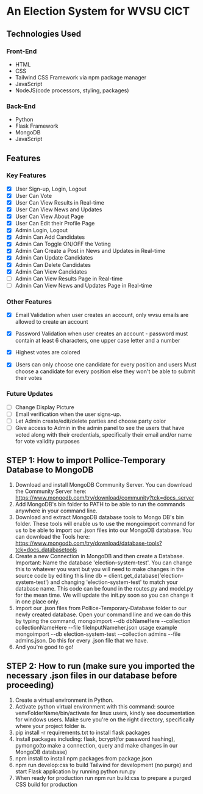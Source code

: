 # An Election System for WVSU CICT 

## Technologies Used

### Front-End
- HTML
- CSS
- Tailwind CSS Framework via npm package manager
- JavaScript
- NodeJS(code processors, styling, packages)

### Back-End
- Python
- Flask Framework
- MongoDB
- JavaScript

## Features

### Key Features
- [x] User Sign-up, Login, Logout
- [x] User Can Vote
- [x] User Can View Results in Real-time
- [x] User Can View News and Updates
- [x] User Can View About Page
- [x] User Can Edit their Profile Page
- [x] Admin Login, Logout
- [x] Admin Can Add Candidates
- [x] Admin Can Toggle ON/OFF the Voting
- [x] Admin Can Create a Post in News and Updates in Real-time
- [x] Admin Can Update Candidates
- [x] Admin Can Delete Candidates
- [x] Admin Can View Candidates
- [ ] Admin Can View Results Page in Real-time
- [ ] Admin Can View News and Updates Page in Real-time

### Other Features
- [x] Email Validation when user creates an account, only wvsu emails are allowed to create an account
- [x] Password Validation when user creates an account - password must contain at least 6 characters, one upper case letter and a number
- [x] Highest votes are colored
- [x] Users can only choose one candidate for every position and users Must choose a candidate for every position else they won't be able to submit their votes


### Future Updates
- [ ] Change Display Picture
- [ ] Email verification when the user signs-up.
- [ ] Let Admin create/edit/delete parties and choose party color
- [ ] Give access to Admin in the admin panel to see the users that have voted along with their credentials, specifically their email and/or name for vote validity purposes

## STEP 1: How to import Pollice-Temporary Database to MongoDB

1. Download and install MongoDB Community Server. You can download the Community Server here: https://www.mongodb.com/try/download/community?tck=docs_server
2. Add MongoDB's bin folder to PATH to be able to run the commands anywhere in your command line.
3. Download and extract MongoDB database tools to Mongo DB's bin folder. These tools will enable us to use the mongoimport command for us to be able to import our .json files into our MongoDB database. You can download the Tools here: https://www.mongodb.com/try/download/database-tools?tck=docs_databasetools
4. Create a new Connection in MongoDB and then create a Database. Important: Name the database 'election-system-test'. You can change this to whatever you want but you will need to make changes in the source code by editing this line db = client.get_database('election-system-test') and changing 'election-system-test' to match your database name. This code can be found in the routes.py and model.py for the mean time. We will update the init.py soon so you can change it in one place only.
5. Import our .json files from Pollice-Temporary-Database folder to our newly created database. Open your command line and we can do this by typing the command, mongoimport --db dbNameHere --collection collectionNameHere --file fileInputNameher.json usage example mongoimport --db election-system-test --collection admins --file admins.json. Do this for every .json file that we have.
6. And you're good to go!

## STEP 2: How to run (make sure you imported the necessary .json files in our database before proceeding)

1. Create a virtual environment in Python.
2. Activate python virtual environment with this command: source venvFolderName/bin/activate for linux users, kindly see documentation for windows users. Make sure you're on the right directory, specifically where your project folder is.
3. pip install -r requirements.txt to install flask packages
4. Install packages including: flask, bcrypt(for password hashing), pymongo(to make a connection, query and make changes in our MongoDB database)
5. npm install to install npm packages from package.json
6. npm run develop:css to build Tailwind for development (no purge) and start Flask application by running python run.py
7. When ready for production run npm run build:css to prepare a purged CSS build for production

